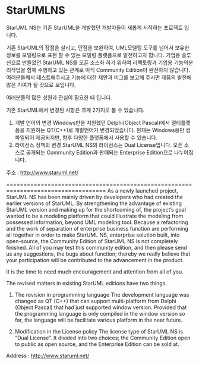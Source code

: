 StarUMLNS
=========

StarUML NS는 기존 StarUML을 개발했던 개발자들이 새롭게 시작하는 프로젝트 입니다.

기존 StarUML의 장점을 살리고, 단점을 보완하여, UML모델링 도구를 넘어서 보유한 정보를 모델링으로 표현 할 수 있는 모델링 플랫폼으로 발전하고자 합니다.
기업용 솔루션으로 만들었던 StarUML NS를 오픈 소스화 하기 위하여 리펙토링과 기업용 기능의분리작업을 함께 수행하고 있는 관계로 아직 Community Edition이 완전하지 않습니다. 
여러분들께서 테스트해주시고 기능에 대한 제안과 버그를 보고해 주시면 제품의 발전에 많은 기여가 될 것으로 보입니다.

여러분들의 많은 성원과 관심이 필요한 때 입니다.

기존 StarUML에서 변경된 사항은 크게 2가지로 볼 수 있습니다.
1.	개발 언어의 변경
Windows만을 지원했던 Delphi(Object Pascal)에서 멀티플랫폼을 지원하는 QT(C++)로 개발언어가 변경되었습니다.
현재는 Windows용만 컴파일되어 제공되지만, 향후 다양한 플랫폼에서 사용할 수 있습니다.
2.	라이선스 정책의 변경
StarUML NS의 라이선스는 Dual License입니다.
오픈 소스로 공개되는 Community Edition과 판매되는 Enterprise Edition으로 나누어집니다.

주소 : http://www.staruml.net/

===================================================================================
As a newly launched project, StarUML NS has been mainly driven by developers who had created the earlier versions of StarUML.
By strengthening the advantage of existing StarUML version and making up for the shortcoming of, the project’s goal wanted to be a modeling platform that could illustrate the modeling from possessed information, beyond UML modeling tool. Because a refactoring and the work of separation of enterprise business function are performing all together in order to make StarUML NS, enterprise solution built, into open-source, the Community Edition of StarUML NS is not completely finished.
All of you may test this community edition, and then please send us any suggestions, the bugs about function; thereby we really believe that your participation will be contributed to the advancement in the product.
 
It is the time to need much encouragement and attention from all of you.

The revised matters in existing StarUML editions have two things.

1. The revision in programming language
The development language was changed as QT (C++) that can support multi-platform from Delphi (Object Pascal) that had just supported window version.
Provided that the programming language is only compiled in the window version so far, the language will be facilitate various platform in the near future.

2. Modification in the License policy
The license type of StarUML NS is “Dual License”.
It divided into two choices; the Community Edition open to public as open source, and the Enterprise Edition can be sold at.

Address : http://www.staruml.net/
